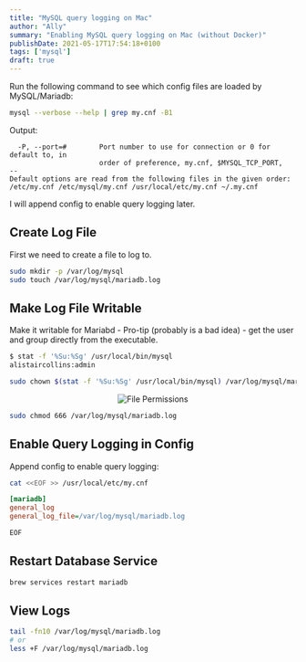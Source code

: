 ```yaml
---
title: "MySQL query logging on Mac"
author: "Ally"
summary: "Enabling MySQL query logging on Mac (without Docker)"
publishDate: 2021-05-17T17:54:18+0100
tags: ['mysql']
draft: true
---
```


Run the following command to see which config files are loaded by MySQL/Mariadb:

```bash
mysql --verbose --help | grep my.cnf -B1
```

Output:

```text {hl_lines=[4,5]}
  -P, --port=#        Port number to use for connection or 0 for default to, in
                      order of preference, my.cnf, $MYSQL_TCP_PORT,
--
Default options are read from the following files in the given order:
/etc/my.cnf /etc/mysql/my.cnf /usr/local/etc/my.cnf ~/.my.cnf
```

I will append config to enable query logging later.

## Create Log File

First we need to create a file to log to.

```bash
sudo mkdir -p /var/log/mysql
sudo touch /var/log/mysql/mariadb.log
```

## Make Log File Writable
Make it writable for Mariabd - Pro-tip (probably is a bad idea) - get the user and group directly from the executable.

```bash
$ stat -f '%Su:%Sg' /usr/local/bin/mysql
alistaircollins:admin
````

```bash
sudo chown $(stat -f '%Su:%Sg' /usr/local/bin/mysql) /var/log/mysql/mariadb.log
```

<center>

![File Permissions](/img/articles/mysql-query-logging-mac/file-permissions.png)

</center>

```bash
sudo chmod 666 /var/log/mysql/mariadb.log
```

## Enable Query Logging in Config

Append config to enable query logging:

```bash
cat <<EOF >> /usr/local/etc/my.cnf
```

```ini
[mariadb]
general_log
general_log_file=/var/log/mysql/mariadb.log
```

```bash
EOF
```

## Restart Database Service

```bash
brew services restart mariadb
```

## View Logs

```bash
tail -fn10 /var/log/mysql/mariadb.log
# or
less +F /var/log/mysql/mariadb.log
```
